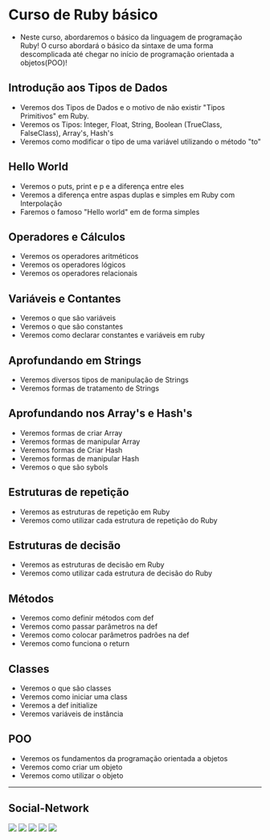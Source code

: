 # Curso de Ruby básico

- Neste curso, abordaremos o básico da linguagem de programação Ruby! O curso abordará o básico da sintaxe de uma forma descomplicada até chegar no início de programação orientada a objetos(POO)!

## Introdução aos Tipos de Dados

- Veremos dos Tipos de Dados e o motivo de não existir "Tipos Primitivos" em Ruby.
- Veremos os Tipos: Integer, Float, String, Boolean (TrueClass, FalseClass), Array's, Hash's
- Veremos como modificar o tipo de uma variável utilizando o método "to"

## Hello World

- Veremos o puts, print e p e a diferença entre eles
- Veremos a diferença entre aspas duplas e simples em Ruby com Interpolação
- Faremos o famoso "Hello world" em de forma simples

## Operadores e Cálculos

- Veremos os operadores aritméticos
- Veremos os operadores lógicos
- Veremos os operadores relacionais

## Variáveis e Contantes

- Veremos o que são variáveis
- Veremos o que são constantes
- Veremos como declarar constantes e variáveis em ruby

## Aprofundando em Strings

- Veremos diversos tipos de manipulação de Strings
- Veremos formas de tratamento de Strings

## Aprofundando nos Array's e Hash's

- Veremos formas de criar Array
- Veremos formas de manipular Array
- Veremos formas de Criar Hash
- Veremos formas de manipular Hash
- Veremos o que são sybols

## Estruturas de repetição

- Veremos as estruturas de repetição em Ruby
- Veremos como utilizar cada estrutura de repetição do Ruby

## Estruturas de decisão

- Veremos as estruturas de decisão em Ruby
- Veremos como utilizar cada estrutura de decisão do Ruby

## Métodos

- Veremos como definir métodos com def
- Veremos como passar parâmetros na def
- Veremos como colocar parâmetros padrões na def
- Veremos como funciona o return

## Classes

- Veremos o que são classes
- Veremos como iniciar uma class
- Veremos a def initialize
- Veremos variáveis de instância

## POO

- Veremos os fundamentos da programação orientada a objetos
- Veremos como criar um objeto
- Veremos como utilizar o objeto

---


## Social-Network

<div>
  	<a href="https://www.youtube.com/channel/UCQxsPy4aLwGQ9fjZhsDJ70Q" target="_blank"><img src="https://img.shields.io/badge/-Youtube-%23EA4335?style=for-the-badge&logo=youtube&logoColor=white" target="_blank"></a>
  	<a href="https://instagram.com/ottoni.arthur" target="_blank"><img src="https://img.shields.io/badge/-Instagram-%23E4405F?style=for-the-badge&logo=instagram&logoColor=white" target="_blank"></a>
    <a href = "mailto: arthurhydr@wearehackerone.com"><img src="https://img.shields.io/badge/-Gmail-%23EA4335?style=for-the-badge&logo=gmail&logoColor=white" target="_blank"></a>
  	<a href="https://www.linkedin.com/in/arthur-ottoni-a62902207/" target="_blank"><img src="https://img.shields.io/badge/-LinkedIn-%230077B5?style=for-the-badge&logo=linkedin&logoColor=white" target="_blank"></a>
  	<a href="https://twitter.com/ottoni_arthur" target="_blank"><img src="https://img.shields.io/badge/-Twitter-%231DA1F2?style=for-the-badge&logo=twitter&logoColor=white" target="_blank"></a>
</div>
